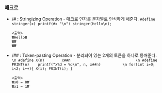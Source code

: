 ### 매크로
* /# : Stringizing Operation - 매크로 인자를 문자열로 인식하게 해준다.
      ```
      #define stringer(x) printf(#x "\n")
      stringer(Hello\n);
      ```
      
      <출력>
      ₩Hello₩
      ₩₩
      ₩₩
      
* /## : Token-pasting Operation - 분리되어 있는 2개의 토큰을 하나로 뭉쳐준다.
      ```\n
      #define X(n)        x##n                              \n
      #define PRINT(n)    printf("x%d = %d\n", n, x##n)          \n
      for(int i=0; i<2; i++){
        X(i);
        PRINT(i);
      }
      ```
      
      <출력>
      ₩x0 = 0₩
      ₩x1 = 1₩
      
      
      
